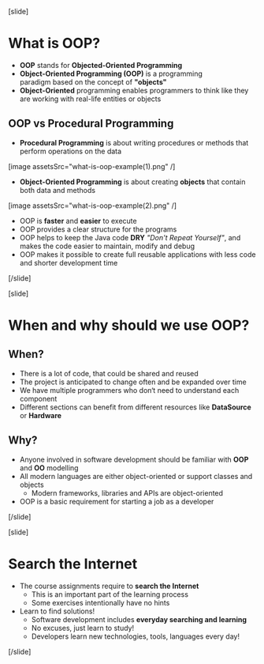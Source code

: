 [slide]

# What is OOP?

- **OOP** stands for **Objected-Oriented Programming**
- **Object-Oriented Programming (OOP)** is a programming paradigm based on the concept of **"objects"**
- **Object-Oriented** programming enables programmers to think like they are working with real-life entities or objects 

## OOP vs Procedural Programming

- **Procedural Programming** is about writing procedures or methods that perform operations on the data

[image assetsSrc="what-is-oop-example(1).png" /]

- **Object-Oriented Programming** is about creating **objects** that contain both data and methods

[image assetsSrc="what-is-oop-example(2).png" /]

- OOP is **faster** and **easier** to execute
- OOP provides a clear structure for the programs
- OOP helps to keep the Java code **DRY** *"Don't Repeat Yourself"*, and makes the code easier to maintain, modify and debug
- OOP makes it possible to create full reusable applications with less code and shorter development time

[/slide]

[slide]

# When and why should we use OOP?

## When?

- There is a lot of code, that could be shared and reused
- The project is anticipated to change often and be expanded over time
- We have multiple programmers who don‘t need to understand each component 
- Different sections can benefit from different resources like **DataSource** or **Hardware**

## Why?

- Anyone involved in software development should be familiar with **OOP** and **OO** modelling
- All modern languages are either object-oriented or support classes and objects
    - Modern frameworks, libraries and APIs are object-oriented
- OOP is a basic requirement for starting a job as a developer

[/slide]

[slide]

# Search the Internet

- The course assignments require to **search the Internet**
    - This is an important part of the learning process
    - Some exercises intentionally have no hints
- Learn to find solutions!
    - Software development includes **everyday searching and learning**
    - No excuses, just learn to study!
    - Developers learn new technologies, tools, languages every day!
    
[/slide]
